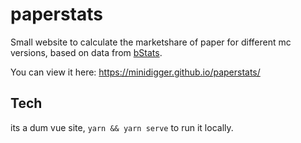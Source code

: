 # paperstats

Small website to calculate the marketshare of paper for different mc versions, based on data from [bStats](https://bstats.org).

You can view it here: https://minidigger.github.io/paperstats/

## Tech

its a dum vue site, `yarn && yarn serve` to run it locally.
